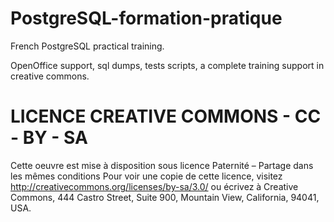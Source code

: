 PostgreSQL-formation-pratique
=============================

French PostgreSQL practical training.

OpenOffice support, sql dumps, tests scripts, a complete training support in creative commons.

LICENCE CREATIVE COMMONS - CC - BY - SA
=======================================
Cette oeuvre est mise à disposition sous licence Paternité – Partage dans les mêmes conditions 
Pour voir une copie de cette licence, visitez http://creativecommons.org/licenses/by-sa/3.0/ 
ou écrivez à Creative Commons, 444 Castro Street, Suite 900, Mountain View, California, 94041, USA.


